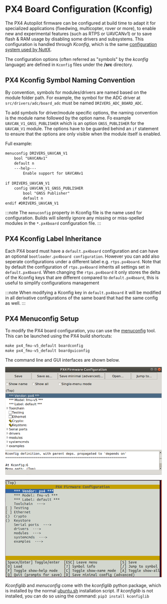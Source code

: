 # PX4 Board Configuration (Kconfig)

The PX4 Autopilot firmware can be configured at build time to adapt it for specialized applications (fixedwing, multicopter, rover or more), to enable new and experimental features (such as RTPS or UAVCANv1) or to save flash & RAM usage by disabling some drivers and subsystems.
This configuration is handled through *Kconfig*, which is the same [configuration system used by NuttX](../hardware/porting_guide_nuttx.md#nuttx-menuconfig-setup).

The configuration options (often referred as "symbols" by the *kconfig* language) are defined in `Kconfig` files under the **/src** directory. 

## PX4 Kconfig Symbol Naming Convention

By convention, symbols for modules/drivers are named based on the module folder path.
For example, the symbol for the ADC driver at `src/drivers/adc/board_adc` must be named `DRIVERS_ADC_BOARD_ADC`.

To add symbols for driver/module specific options, the naming convention is the module name followed by the option name.
Fo example `UAVCAN_V1_GNSS_PUBLISHER` which is an option `GNSS_PUBLISHER` for the `UAVCAN_V1` module.
The options have to be guarded behind an `if` statement to ensure that the options are only visible when the module itself is enabled.

Full example:

```
menuconfig DRIVERS_UAVCAN_V1
	bool "UAVCANv1"
	default n
	---help---
		Enable support for UAVCANv1

if DRIVERS_UAVCAN_V1
    config UAVCAN_V1_GNSS_PUBLISHER
        bool "GNSS Publisher"
        default n
endif #DRIVERS_UAVCAN_V1
```

:::note
The `menuconfig` property in Kconfig file is the name used for configuration.
Builds will silently ignore any missing or miss-spelled modules in the  `*.px4board` configuration file.
:::

## PX4 Kconfig Label Inheritance

Each PX4 board must have a `default.px4board` configuration and can have an optional `bootloader.px4board configuration`.
However you can add also seperate configurations under a different label e.g. `rtps.px4board`.
Note that by default the configuration of `rtps.px4board` inherits all settings set in `default.px4board`.
When changing the `rtps.px4board` it only stores the delta of the Kconfig keys that are different compared to `default.px4board`, this is useful to simplify configurations management

:::note
When modifying a Kconfig key in `default.px4board` it will be modified in all derivative configurations of the same board that had the same config as well.
:::

## PX4 Menuconfig Setup

To modify the PX4 board configuration, you can use the [menuconfig](https://pypi.org/project/kconfiglib/#menuconfig-interfaces) tool.
This can be launched using the PX4 build shortcuts:
```
make px4_fmu-v5_default boardconfig
make px4_fmu-v5_default boardguiconfig
```

The command line and GUI interfaces are shown below.

![menuconfig](../../assets/hardware/kconfig-menuconfig.png)

![guiconfig](../../assets/hardware/kconfig-guiconfig.png)

*Kconfiglib* and *menuconfig* come with the *kconfiglib* python package, which is installed by the normal [ubuntu.sh](https://github.com/PX4/PX4-Autopilot/blob/master/Tools/setup/ubuntu.sh) installation script.
If *kconfiglib* is not installed, you can do so using the command: `pip3 install kconfiglib`
